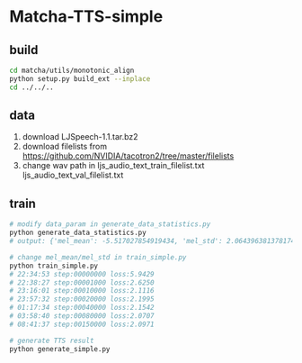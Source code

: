# Matcha-TTS-simple

## build
```bash
cd matcha/utils/monotonic_align
python setup.py build_ext --inplace
cd ../../..
```

## data
1. download LJSpeech-1.1.tar.bz2
2. download filelists from https://github.com/NVIDIA/tacotron2/tree/master/filelists
3. change wav path in ljs_audio_text_train_filelist.txt ljs_audio_text_val_filelist.txt

## train
```bash
# modify data_param in generate_data_statistics.py
python generate_data_statistics.py
# output: {'mel_mean': -5.517027854919434, 'mel_std': 2.064396381378174}

# change mel_mean/mel_std in train_simple.py
python train_simple.py
# 22:34:53 step:00000000 loss:5.9429
# 22:38:27 step:00001000 loss:2.6250
# 23:16:01 step:00010000 loss:2.1116
# 23:57:32 step:00020000 loss:2.1995
# 01:17:34 step:00040000 loss:2.1542
# 03:58:40 step:00080000 loss:2.0707
# 08:41:37 step:00150000 loss:2.0971

# generate TTS result
python generate_simple.py
```
